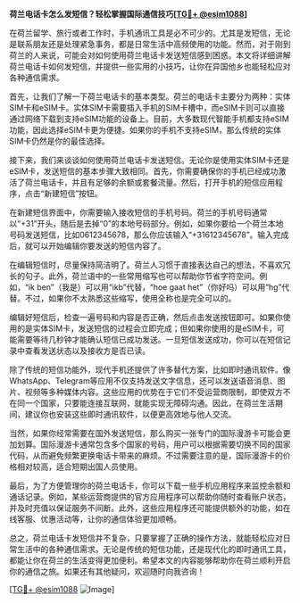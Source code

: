 **荷兰电话卡怎么发短信？轻松掌握国际通信技巧[[TG💪+ @esim1088](https://t.me/s/esim1088)]**

在荷兰留学、旅行或者工作时，手机通讯工具是必不可少的。尤其是发短信，无论是联系朋友还是处理紧急事务，都是日常生活中高频使用的功能。然而，对于刚到荷兰的人来说，可能会对如何使用荷兰电话卡发送短信感到困惑。本文将详细讲解荷兰电话卡如何发短信，并提供一些实用的小技巧，让你在异国他乡也能轻松应对各种通信需求。

首先，让我们了解一下荷兰电话卡的基本类型。荷兰的电话卡主要分为两种：实体SIM卡和eSIM卡。实体SIM卡需要插入手机的SIM卡槽中，而eSIM卡则可以直接通过网络下载到支持eSIM功能的设备上。目前，大多数现代智能手机都支持eSIM功能，因此选择eSIM卡更为便捷。如果你的手机不支持eSIM，那么传统的实体SIM卡仍然是你的最佳选择。

接下来，我们来谈谈如何使用荷兰电话卡发送短信。无论你是使用实体SIM卡还是eSIM卡，发送短信的基本步骤大致相同。首先，你需要确保你的手机已经成功激活了荷兰电话卡，并且有足够的余额或套餐流量。然后，打开手机的短信应用程序，点击“新建短信”按钮。

在新建短信界面中，你需要输入接收短信的手机号码。荷兰的手机号码通常以“+31”开头，随后是去掉“0”的本地号码部分。例如，如果你要给一个荷兰本地号码发送短信，比如0612345678，那么你应该输入“+31612345678”。输入完成后，就可以开始编辑你要发送的短信内容了。

在编辑短信时，尽量保持简洁明了。荷兰人习惯于直接表达自己的想法，不喜欢冗长的句子。此外，荷兰语中的一些常用缩写也可以帮助你节省字符空间。例如，“ik ben”（我是）可以用“ikb”代替，“hoe gaat het”（你好吗）可以用“hg”代替。不过，如果你不太熟悉这些缩写，使用全称也是完全可以的。

编辑好短信后，检查一遍号码和内容是否正确，然后点击发送按钮即可。如果你使用的是实体SIM卡，发送短信的过程会立即完成；但如果你使用的是eSIM卡，可能需要等待几秒钟才能确认短信已成功发送。一旦短信发送成功，你可以在短信记录中查看发送状态以及接收方是否已读。

除了传统的短信功能外，现代手机还提供了许多替代方案，比如即时通讯软件。像WhatsApp、Telegram等应用不仅支持发送文字信息，还可以发送语音消息、图片、视频等多种媒体内容。这些应用的优势在于它们不受运营商限制，即使双方不在同一个国家，只要能连接互联网，就能实现无障碍沟通。因此，在荷兰生活期间，建议你也安装这些即时通讯软件，以便更高效地与他人交流。

当然，如果你经常需要在国外发送短信，那么购买一张专门的国际漫游卡可能会更加划算。国际漫游卡通常包含多个国家的号码，用户可以根据需要切换不同的国家代码，从而避免频繁更换电话卡带来的麻烦。不过需要注意的是，国际漫游卡的价格相对较高，适合短期出国人员使用。

最后，为了方便管理你的荷兰电话卡，你可以下载一些手机应用程序来监控余额和通话记录。例如，某些运营商提供的官方应用程序可以帮助你随时查看账户状态，并及时充值以保证服务不间断。此外，这些应用程序还可能提供额外的功能，如在线客服、优惠活动等，让你的通信体验更加顺畅。

总之，荷兰电话卡发短信并不复杂，只要掌握了正确的操作方法，就能轻松应对日常生活中的各种通信需求。无论是传统的短信功能，还是现代化的即时通讯工具，都能让你在荷兰的生活变得更加便利。希望本文的内容能够帮助你在荷兰顺利开启你的通信之旅。如果还有其他疑问，欢迎随时向我咨询！

[[TG💪+ @esim1088](https://t.me/s/esim1088) ![Image](https://i.postimg.cc/4NQfJmqS/Snipaste-2025-05-13-00-14-12.png)]